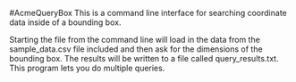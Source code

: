 #AcmeQueryBox
This is a command line interface for searching coordinate data inside of a bounding box.

Starting the file from the command line will load in the data from the sample_data.csv file included and then ask for the
dimensions of the bounding box. The results will be written to a file called query_results.txt. This program lets you do multiple
queries.
